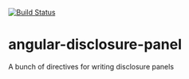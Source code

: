 [![Build Status](https://travis-ci.org/KamBha/angular-disclosure-panel.svg?branch=master)](https://travis-ci.org/KamBha/angular-disclosure-panel)

# angular-disclosure-panel

A bunch of directives for writing disclosure panels
